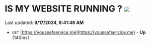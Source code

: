 # IS MY WEBSITE RUNNING ? [![](https://img.shields.io/static/v1?label=Sponsor&message=%E2%9D%A4&logo=GitHub&color=%23fe8e86)](https://github.com/sponsors/Youssef-Lehmam)

Last updated: **9/17/2024, 8:41:46 AM**

- `GET` [https://youssefservice.me](https://youssefservice.me) - **Up** (140ms)
